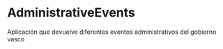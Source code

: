 # AdministrativeEvents
Aplicación que devuelve diferentes eventos administrativos del gobierno vasco

